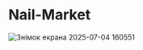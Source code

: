 # Nail-Market
![Знімок екрана 2025-07-04 160551](https://github.com/user-attachments/assets/300e213b-0c37-427a-a439-b5e617944598)
